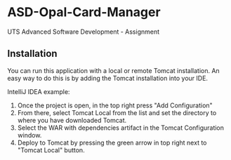 # ASD-Opal-Card-Manager
UTS Advanced Software Development - Assignment

## Installation

You can run this application with a local or remote Tomcat installation.
An easy way to do this is by adding the Tomcat installation into your IDE.

IntelliJ IDEA example:
1. Once the project is open, in the top right press "Add Configuration"
2. From there, select Tomcat Local from the list and set the directory to where you have downloaded Tomcat.
3. Select the WAR with dependencies artifact in the Tomcat Configuration window.
4. Deploy to Tomcat by pressing the green arrow in top right next to "Tomcat Local" button. 
